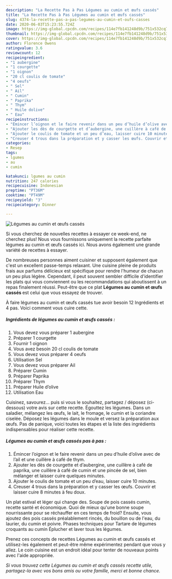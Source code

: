 ```yaml
---
description: "La Recette Pas à Pas Légumes au cumin et œufs cassés"
title: "La Recette Pas à Pas Légumes au cumin et œufs cassés"
slug: 4374-la-recette-pas-a-pas-legumes-au-cumin-et-oufs-casses
date: 2020-06-03T15:23:55.724Z
image: https://img-global.cpcdn.com/recipes/114e7fb141248d9b/751x532cq70/legumes-au-cumin-et-oeufs-casses-photo-principale-de-la-recette.jpg
thumbnail: https://img-global.cpcdn.com/recipes/114e7fb141248d9b/751x532cq70/legumes-au-cumin-et-oeufs-casses-photo-principale-de-la-recette.jpg
cover: https://img-global.cpcdn.com/recipes/114e7fb141248d9b/751x532cq70/legumes-au-cumin-et-oeufs-casses-photo-principale-de-la-recette.jpg
author: Florence Owens
ratingvalue: 3.6
reviewcount: 12
recipeingredient:
- "1 aubergine"
- "1 courgette"
- "1 oignon"
- "20 cl coulis de tomate"
- "4 oeufs"
- " Sel"
- " Ail"
- " Cumin"
- " Paprika"
- " Thym"
- " Huile dolive"
- " Eau"
recipeinstructions:
- "Émincer l’oignon et le faire revenir dans un peu d’huile d’olive avec de l’ail et une cuillère à café de thym."
- "Ajouter les dès de courgette et d’aubergine, une cuillère à café de paprika, une cuillère à café de cumin et une pincée de sel, bien mélanger et laisser cuire quelques minutes."
- "Ajouter le coulis de tomate et un peu d’eau, laisser cuire 10 minutes."
- "Creuser 4 trous dans la préparation et y casser les œufs. Couvrir et laisser cuire 8 minutes à feu doux."
categories:
- Resep
tags:
- lgumes
- au
- cumin

katakunci: lgumes au cumin 
nutrition: 247 calories
recipecuisine: Indonesian
preptime: "PT36M"
cooktime: "PT49M"
recipeyield: "3"
recipecategory: Dinner

---
```



![Légumes au cumin et œufs cassés](https://img-global.cpcdn.com/recipes/114e7fb141248d9b/751x532cq70/legumes-au-cumin-et-oeufs-casses-photo-principale-de-la-recette.jpg)

Si vous cherchez de nouvelles recettes à essayer ce week-end, ne cherchez plus! Nous vous fournissons uniquement la recette parfaite légumes au cumin et œufs cassés ici. Nous avons également une grande variété de recettes à essayer.

De nombreuses personnes aiment cuisiner et supposent également que c'est un excellent passe-temps relaxant. Une cuisine pleine de produits frais aux parfums délicieux est spécifique pour rendre l'humeur de chacun un peu plus légère. Cependant, il peut souvent sembler difficile d'identifier les plats qui vous conviennent ou les recommandations qui aboutissent à un repas finalement réussi. Peut-être que ce plat <strong> Légumes au cumin et œufs cassés </strong> est celui que vous essayez de trouver.

<!--inarticleads1-->

À faire légumes au cumin et œufs cassés tue avoir besoin 12 Ingrédients et 4 pas. Voici comment vous cuire cette.

##### Ingrédients de légumes au cumin et œufs cassés :

1. Vous devez vous préparer 1 aubergine
1. Préparer 1 courgette
1. Fournir 1 oignon
1. Vous avez besoin 20 cl coulis de tomate
1. Vous devez vous préparer 4 oeufs
1. Utilisation  Sel
1. Vous devez vous préparer  Ail
1. Préparer  Cumin
1. Préparer  Paprika
1. Préparer  Thym
1. Préparer  Huile d’olive
1. Utilisation  Eau


Cuisinez, savourez… puis si vous le souhaitez, partagez / déposez (ci-dessous) votre avis sur cette recette. Égouttez les légumes. Dans un saladier, mélangez les œufs, le lait, le fromage, le cumin et la coriandre ciselée. Déposez les légumes dans le moule et versez la préparation aux œufs. Pas de panique, voici toutes les étapes et la liste des ingrédients indispensables pour réaliser cette recette. 

<!--inarticleads2-->

##### Légumes au cumin et œufs cassés pas à pas :

1. Émincer l’oignon et le faire revenir dans un peu d’huile d’olive avec de l’ail et une cuillère à café de thym.
1. Ajouter les dès de courgette et d’aubergine, une cuillère à café de paprika, une cuillère à café de cumin et une pincée de sel, bien mélanger et laisser cuire quelques minutes.
1. Ajouter le coulis de tomate et un peu d’eau, laisser cuire 10 minutes.
1. Creuser 4 trous dans la préparation et y casser les œufs. Couvrir et laisser cuire 8 minutes à feu doux.


Un plat estival et léger qui change des. Soupe de pois cassés cumin, recette santé et économique. Quoi de mieux qu&#39;une bonne soupe nourrissante pour se réchauffer en ces temps de froid? Ensuite, vous ajoutez des pois cassés préalablement rincés, du bouillon ou de l&#39;eau, du laurier, du cumin et poivre. Phases techniques pour Tartare de légumes croquants au cumin Éplucher et laver tous les légumes. 

<!--inarticleads1-->

<p>
Prenez ces concepts de recettes Légumes au cumin et œufs cassés et utilisez-les également et peut-être même expérimentez pendant que vous y allez. Le coin cuisine est un endroit idéal pour tenter de nouveaux points avec l'aide appropriée.
</p>

<p>
<i>Si vous trouvez cette Légumes au cumin et œufs cassés recette utile, partagez-la avec vos bons amis ou votre famille, merci et bonne chance.</i>
</p>
